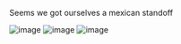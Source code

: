Seems we got ourselves a mexican standoff


![image](https://user-images.githubusercontent.com/13273673/139592416-2040aecb-cb33-4035-802a-7d1b1f059426.png)
![image](https://user-images.githubusercontent.com/13273673/139593048-6a270d12-bf36-4d9d-a614-bbb26f4eb45f.png)
![image](https://user-images.githubusercontent.com/13273673/139593061-288b4108-1a26-4885-a058-ede392f33ca9.png)
